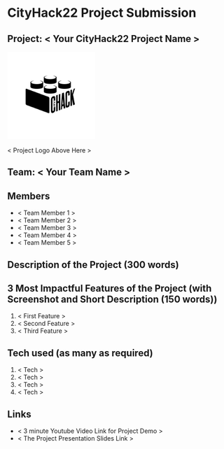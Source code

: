 # CityHack22 Project Submission
## Project: < Your CityHack22 Project Name >
<img src="../assets/img/LOGOS/logo1.png" width="200" alt="project_logo"/>

< Project Logo Above Here >
## Team: < Your Team Name >
## Members
- < Team Member 1 >
- < Team Member 2 >
- < Team Member 3 >
- < Team Member 4 >
- < Team Member 5 >

## Description of the Project (300 words)

## 3 Most Impactful Features of the Project (with Screenshot and Short Description (150 words))
1. < First Feature >
2. < Second Feature >
3. < Third Feature >

## Tech used (as many as required)
1. < Tech >
2. < Tech >
3. < Tech >
4. < Tech >

## Links
- < 3 minute Youtube Video Link for Project Demo >
- < The Project Presentation Slides Link >

